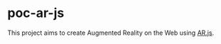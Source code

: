 # poc-ar-js

This project aims to create Augmented Reality on the Web using [AR.js](https://github.com/jeromeetienne/AR.js).